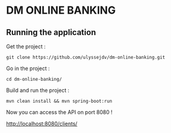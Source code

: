 # DM ONLINE BANKING

## Running the application

Get the project :

`git clone https://github.com/ulyssejdv/dm-online-banking.git`

Go in the project :

`cd dm-online-banking/`

Build and run the project :

`mvn clean install && mvn spring-boot:run`


Now you can access the API on port 8080 !

[http://localhost:8080/clients/](http://localhost:8080/clients/)


